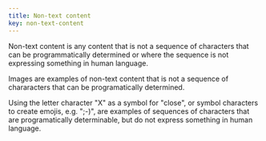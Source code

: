 ```yaml
---
title: Non-text content
key: non-text-content
---
```


Non-text content is any content that is not a sequence of characters that can be programmatically determined or where the sequence is not expressing something in human language.

Images are examples of non-text content that is not a sequence of chararacters that can be programatically determined. 

Using the letter character "X" as a symbol for "close", or symbol characters to create emojis, e.g. ";-)", are examples of sequences of characters that are programatically determinable, but do not express something in human language.
